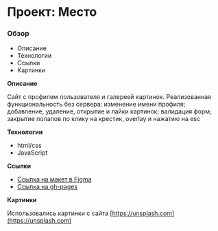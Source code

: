 # Проект: Место

### Обзор

* Описание
* Технологии
* Ссылки
* Картинки

**Описание**

Сайт с профилем пользователя и галереей картинок.
Реализованная функциональность без сервера: изменение имени профиля; добавление, удаление, открытие и лайки картинок; валидация форм; закрытие попапов по клику на крестик, overlay и нажатию на esc

**Технологии**

* html/css
* JavaScript

**Ссылки**

* [Ссылка на макет в Figma](https://www.figma.com/file/2cn9N9jSkmxD84oJik7xL7/JavaScript.-Sprint-4?node-id=0%3A1)
* [Ссылка на gh-pages](https://finlandka.github.io/mesto)

**Картинки**

Использовались картинки с сайта [https://unsplash.com](https://unsplash.com)

